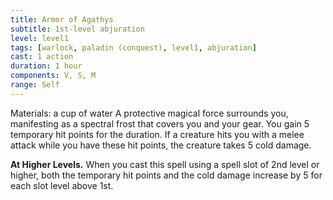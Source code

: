 ```yaml
---
title: Armor of Agathys
subtitle: 1st-level abjuration
level: level1
tags: [warlock, paladin (conquest), level1, abjuration]
cast: 1 action
duration: 1 hour
components: V, S, M
range: Self
---
```

Materials: a cup of water
A protective magical force surrounds you, manifesting as a spectral frost that covers you and your gear. You gain 5 temporary hit points for the duration. If a creature hits you with a melee attack while you have these hit points, the creature takes 5 cold damage.

**At Higher Levels.** When you cast this spell using a spell slot of 2nd level or higher, both the temporary hit points and the cold damage increase by 5 for each slot level above 1st.